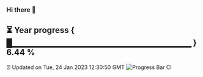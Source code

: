 ### Hi there 👋
⏳ Year progress { █▁▁▁▁▁▁▁▁▁▁▁▁▁▁▁▁▁▁▁▁▁▁▁▁▁▁▁▁▁ } 6.44 %
---
⏰ Updated on Tue, 24 Jan 2023 12:30:50 GMT
![Progress Bar CI](https://github.com/liununu/liununu/workflows/Progress%20Bar%20CI/badge.svg)
